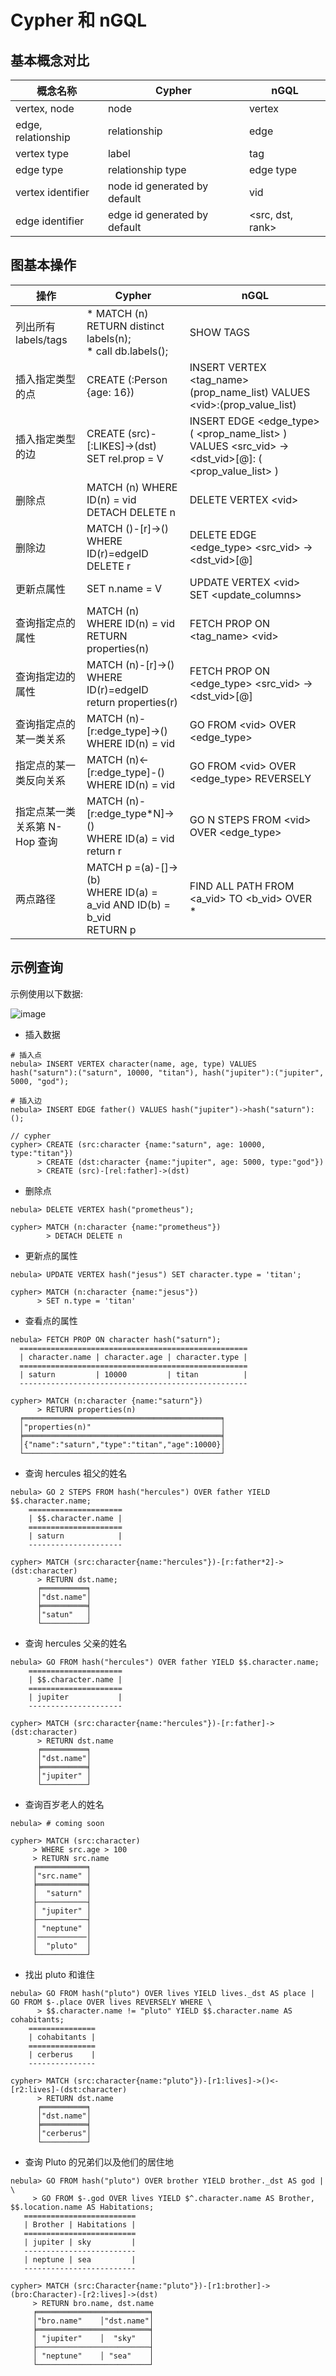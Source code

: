 # Cypher 和 nGQL 


## 基本概念对比

|概念名称               | Cypher | nGQL          |
| --- | --- | --- |
| vertex, node       | node  | vertex        |
| edge, relationship | relationship    | edge          |
| vertex type        | label   | tag           |
| edge type          | relationship type   | edge type     |
| vertex identifier          | node id generated by default | vid           |
| edge identifier        | edge id generated by default   |<src, dst, rank>  |


## 图基本操作

|操作                   | Cypher         | nGQL          |
| --- | ------------ | ------------ |
| 列出所有 labels/tags   | * MATCH (n) RETURN distinct labels(n);  <br/> * call db.labels(); | SHOW TAGS |
| 插入指定类型的点 | CREATE (:Person {age: 16}) | INSERT VERTEX <tag_name> (prop_name_list) VALUES \<vid>:(prop_value_list) |
| 插入指定类型的边| CREATE (src)-[:LIKES]->(dst) <br/> SET rel.prop = V | INSERT EDGE <edge_type> ( <prop_name_list> ) VALUES <src_vid> -> <dst_vid>[@<ranking>]: ( <prop_value_list> ) |
| 删除点 | MATCH (n) WHERE ID(n) = vid <br/> DETACH DELETE n | DELETE VERTEX \<vid> |
| 删除边  | MATCH ()-[r]->() WHERE ID(r)=edgeID <br/> DELETE r | DELETE EDGE <edge_type> \<src_vid> -> \<dst_vid>[@<ranking>] |
| 更新点属性 |SET n.name = V | UPDATE VERTEX \<vid> SET <update_columns> |
| 查询指定点的属性| MATCH (n) <br/> WHERE ID(n) = vid  <br/> RETURN properties(n) | FETCH PROP ON <tag_name> \<vid>|
| 查询指定边的属性  | MATCH (n)-[r]->() <br/> WHERE ID(r)=edgeID <br/> return properties(r)| FETCH PROP ON <edge_type> <src_vid> -> <dst_vid>[@<ranking>] |
| 查询指定点的某一类关系 |MATCH (n)-[r:edge_type]->() WHERE ID(n) = vid| GO FROM \<vid> OVER  \<edge_type> |
| 指定点的某一类反向关系 | MATCH (n)<-[r:edge_type]-() WHERE ID(n) = vid| GO FROM \<vid>  OVER \<edge_type> REVERSELY |
| 指定点某一类关系第 N-Hop 查询  |MATCH (n)-[r:edge_type*N]->() <br/> WHERE ID(a) = vid <br/> return r | GO N STEPS FROM \<vid> OVER \<edge_type> |
| 两点路径 | MATCH p =(a)-[]->(b) <br/> WHERE ID(a) = a_vid AND ID(b) = b_vid <br/> RETURN p | FIND ALL PATH FROM \<a_vid> TO \<b_vid> OVER * |

## 示例查询

示例使用以下数据:

![image](https://user-images.githubusercontent.com/42762957/71503167-0e264b80-28af-11ea-87c5-76f4fd1275cd.png)

- 插入数据
  
```
# 插入点
nebula> INSERT VERTEX character(name, age, type) VALUES hash("saturn"):("saturn", 10000, "titan"), hash("jupiter"):("jupiter", 5000, "god");

# 插入边
nebula> INSERT EDGE father() VALUES hash("jupiter")->hash("saturn"):();

// cypher
cypher> CREATE (src:character {name:"saturn", age: 10000, type:"titan"})
      > CREATE (dst:character {name:"jupiter", age: 5000, type:"god"})
      > CREATE (src)-[rel:father]->(dst)
 ```
 

- 删除点
  
```
nebula> DELETE VERTEX hash("prometheus");
  
cypher> MATCH (n:character {name:"prometheus"})
        > DETACH DELETE n 
```

- 更新点的属性

```
nebula> UPDATE VERTEX hash("jesus") SET character.type = 'titan';

cypher> MATCH (n:character {name:"jesus"})
      > SET n.type = 'titan'
```

- 查看点的属性
  
```
nebula> FETCH PROP ON character hash("saturn");
  ===================================================
  | character.name | character.age | character.type |
  ===================================================
  | saturn         | 10000         | titan          |
  ---------------------------------------------------

cypher> MATCH (n:character {name:"saturn"})
      > RETURN properties(n)
  ╒════════════════════════════════════════════╕
  │"properties(n)"                             │
  ╞════════════════════════════════════════════╡
  │{"name":"saturn","type":"titan","age":10000}│
  └────────────────────────────────────────────┘
```

- 查询 hercules 祖父的姓名

```
nebula> GO 2 STEPS FROM hash("hercules") OVER father YIELD  $$.character.name;
    =====================
    | $$.character.name |
    =====================
    | saturn            |
    ---------------------

cypher> MATCH (src:character{name:"hercules"})-[r:father*2]->(dst:character)
      > RETURN dst.name;
      ╒══════════╕
      │"dst.name"│
      ╞══════════╡
      │"satun"   │
      └──────────┘
```

- 查询 hercules 父亲的姓名

```
nebula> GO FROM hash("hercules") OVER father YIELD $$.character.name;
    =====================
    | $$.character.name |
    =====================
    | jupiter           |
    ---------------------

cypher> MATCH (src:character{name:"hercules"})-[r:father]->(dst:character)
      > RETURN dst.name
      ╒══════════╕
      │"dst.name"│
      ╞══════════╡
      │"jupiter" │
      └──────────┘
```

- 查询百岁老人的姓名

 ```
nebula> # coming soon
    
cypher> MATCH (src:character)
      > WHERE src.age > 100
      > RETURN src.name
      ╒═══════════╕
      │"src.name" │
      ╞═══════════╡
      │  "saturn" │
      ├───────────┤
      │ "jupiter" │
      ├───────────┤
      │ "neptune" │
      │───────────│
      │  "pluto"  │
      └───────────┘
```

- 找出 pluto 和谁住

```
nebula> GO FROM hash("pluto") OVER lives YIELD lives._dst AS place | GO FROM $-.place OVER lives REVERSELY WHERE \
      > $$.character.name != "pluto" YIELD $$.character.name AS cohabitants;
    ===============
    | cohabitants |
    ===============
    | cerberus    |
    ---------------

cypher> MATCH (src:character{name:"pluto"})-[r1:lives]->()<-[r2:lives]-(dst:character)
      > RETURN dst.name
      ╒══════════╕
      │"dst.name"│
      ╞══════════╡
      │"cerberus"│
      └──────────┘
```

-  查询 Pluto 的兄弟们以及他们的居住地

 ```
nebula> GO FROM hash("pluto") OVER brother YIELD brother._dst AS god | \
      > GO FROM $-.god OVER lives YIELD $^.character.name AS Brother, $$.location.name AS Habitations;
    =========================
    | Brother | Habitations |
    =========================
    | jupiter | sky         |
    -------------------------
    | neptune | sea         |
    -------------------------

cypher> MATCH (src:Character{name:"pluto"})-[r1:brother]->(bro:Character)-[r2:lives]->(dst)
      > RETURN bro.name, dst.name
      ╒═════════════════════════╕
      │"bro.name"    │"dst.name"│
      ╞═════════════════════════╡
      │ "jupiter"    │  "sky"   │
      ├─────────────────────────┤
      │ "neptune"    │ "sea"    │
      └─────────────────────────┘
```
